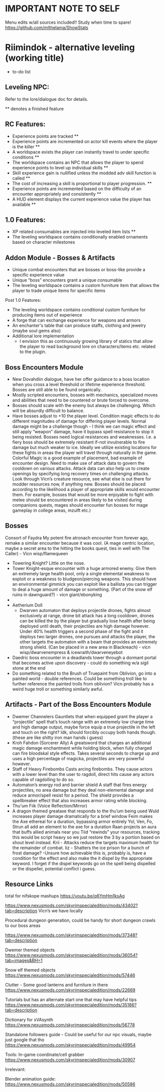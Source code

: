 # IMPORTANT NOTE TO SELF
Menu edits w/all sources included!! Study when time to spare!
https://github.com/mlthelama/ShowStats


# Riimindok - alternative leveling (working title) 
- to-do list

## Leveling NPC:

Refer to the lore/dialogue doc for details.

** denotes a finished feature

## RC Features:

- Experience points are tracked **
- Experience points are incremented on actor kill events where the player is the killer **
- A worldspace exists the player can instantly travel to under specific conditions **
- The worldspace contains an NPC that allows the player to spend experience points to level up individual skills **
- Skill experience gain is nullified unless the modded adv skill function is called **
- The cost of increasing a skill is proportional to player progression. **
- Experience points are incremented based on the difficulty of an encounter appropriately and consistently **
- A HUD element displays the current experience value the player has available **

## 1.0 Features:

- XP related consumables are injected into leveled item lists **
- The leveling worldspace contains conditionally enabled ornaments based on character milestones

## Addon Module - Bosses & Artifacts

- Unique combat encounters that are bosses or boss-like provide a specific experience value 
- Unique “boss” encounters grant a unique consumable
- The leveling worldspace contains a custom furniture item that allows the player to trade unique items for specific items

Post 1.0 Features:
	
- The leveling worldspace contains conditional custom furniture for producing items out of experience
- A forge that can exchange experience for weapons and armors
- An enchanter's table that can produce staffs, clothing and jewelry (maybe soul gems also)
- Additional lore implementation
	- I envision this as continuously growing library of statics that allow the player to read background lore on characters/items etc. related to the plugin.



## Boss Encounters Module

- New Dovahdiin dialogue, have her offer guidance to a boss location when you cross a level threshold or lifetime experience threshold. Bosses are still able to be found organically.
- Mostly scripted encounters, bosses with mechanics, specialized moves and abilities that need to be countered or brute forced to overcome.
- Bosses should scale with the enemy but always be challenging. Which will be absurdly difficult to balance.
- Have bosses adjust to +10 the player level. Condition magic effects to do different magnitudes of damage for differing player levels. Normal damage might be a challenge though 	- I think we can magic effect and still apply “weapon” damage, have it bypass spell resistance to stop it being resisted.
Bosses need logical resistances and weaknesses. I.e. a fiery boss should be extremely resistant if-not invulnerable to fire damage but much weaker to ice.
Ideally we utilize existing locations for these fights in areas the player will travel through naturally in the game. Colorful Magic is a good example of placement, bad example of encounter design.
Need to make use of attack data to govern the cooldown on various attacks.
Attack data can also help us to create openings by specifying long recovery times on challenging attacks.
Look through Vicn’s creature resource, see what else is out there for modder resources now, if anything new.
Bosses should be placed according to the likelihood a player of appropriate skills would encounter them. For example, bosses that would be more enjoyable to fight with melee should be encountered in areas likely to be visited during companions quests, mages should encounter fun bosses for mage gameplay in college areas, mzulft etc.)



## Bosses
Consort of Faydra
My potent fire atronach encounter from forever ago, remake a similar encounter because it was cool. (A mage centric location, maybe a secret area to the hitting the books quest, ties in well with The Caller) - Vicn wisp/flamequeen

- Towering Knight? Little on the nose.
-	 Tower Knight-esque encounter with a huge armored enemy. Give them an extremely large health pool, only a single elemental weakness to exploit or a weakness to 		bludgeon/piercing weapons. This should have an environmental gimmick you can exploit like a ballista you can trigger to deal a huge amount of damage or something. (Part 	of the snow elf ruins in dawnguard?) - vicn giant/ebonyking
-	 
- Aetherium Doll
	- Dwarven automaton that deploys projectile drones, fights almost exclusively at range, drone bit attack has a long cooldown, drones can be killed the by the player but 	gradually lose health after being deployed until death, their projectiles are high damage however. Under 40% health triggers a second phase of the fight and it deploys two larger drones, one pursues and attacks the player, the other targets the automaton with a beam that provides an extremely strong shield. (Can be placed in a new area 	in Blackreach) - vicn wisp/dwarvenempress & icewraith/dwarveneyebot
- Daedric boss encounter in a deadlands tower through a dormant portal that becomes active upon discovery - could do something w/a sigil stone at the end
- Do something related to the Brush of Truepaint from Oblivion, go into a painted world - double references. Could be something troll like to further reference the painted trolls from oblivion? Vicn probably has a weird huge troll or something similarly awful.



## Artifacts - Part of the Boss Encounters Module

- Dwemer Channelers
Gauntlets that when equipped grant the player a “projectile” spell that’s touch range with an extremely low charge time and high damage output, maybe force equip a true projectile in the left and touch on the right? Idk, should forcibly occupy both hands though. (these are like shitty iron man hands i guess)
- Kroh Fahdon (Sorcerer Ally) 
A greatsword that charges an additional magic damage enchantment while holding block, when fully charged can fire bloodskal style effects. Takes several seconds to charge up and uses a high percentage of magicka, projectiles are very powerful however.
- Staff of Heavy Firebombs
Casts arcing firebombs. They cause actors with a lower level than the user to ragdoll, direct hits cause any actors capable of ragdolling to do so.
- Automaton’s energy rod and barrier shield 
A staff that fires energy projectiles, no area damage but they deal non-elemental damage and reduce armor/spell resist for a period. The shield provides a spellbreaker effect that also increases armor rating while blocking.
- Thu'um Fiik (Voice Reflection/Mirror)
- A dragon themed greataxe that responds to the thu’um being used
Wuld increases player damage dramatically for a brief window
Feim makes the Axe ethereal for a duration, bypassing armor entirely
Yol, Ven, Fo, Strun all add an element to the axe for a duration
Raan projects an aura that buffs allied animals near you
Tiid “rewinds” your resources, tracking this would be script heavy so we just restore the 3 by a portion based on shout level instead.
Krii - Attacks reduce the targets maximum health for the remainder of combat.
Iiz - Shatters the ice prison for a bunch of frost damage? -Unsure how achievable this is, probably is, have a condition for the effect and also make the it dispel by the appropriate keyword. I forget if the dispel keywords go on the spell being dispelled or the dispeller, potential conflict i guess.




## Resource Links

total for nifskope mashups
https://youtu.be/q6YmHm1ksAg

https://www.nexusmods.com/skyrimspecialedition/mods/43402?tab=description
Vicn’s we have locally

Procedural dungeon generation, could be handy for short dungeon crawls to our boss areas

https://www.nexusmods.com/skyrimspecialedition/mods/37348?tab=description

Dwemer themed objects
https://www.nexusmods.com/skyrimspecialedition/mods/36054?tab=images&BH=1 

Snow elf themed objects
https://www.nexusmods.com/skyrimspecialedition/mods/57446 

Clutter - Some good lanterns and furniture in there
https://www.nexusmods.com/skyrimspecialedition/mods/22669 

Tutorials but has an alternate start one that may have helpful tips
https://www.nexusmods.com/skyrimspecialedition/mods/35186?tab=description 

Dictionary for xVAsynth
https://www.nexusmods.com/skyrimspecialedition/mods/56778 

Standalone followers guide - Could be useful for our npc visuals, maybe just google that tho
https://www.nexusmods.com/skyrimspecialedition/mods/49954 

Tools:
In-game coordinate/cell grabber
https://www.nexusmods.com/skyrimspecialedition/mods/30907 


Irrelevant:

Blender animation guide:
https://www.nexusmods.com/skyrimspecialedition/mods/50586 
